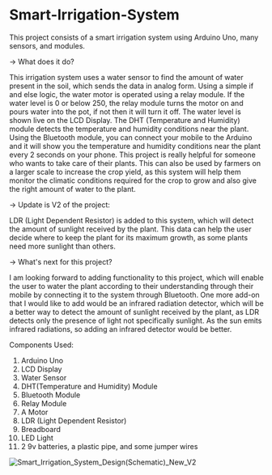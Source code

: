# Smart-Irrigation-System
This project consists of a smart irrigation system using Arduino Uno, many sensors, and modules.

-> What does it do?

This irrigation system uses a water sensor to find the amount of water present in the soil, which sends the data in analog form. Using a simple if and else logic, the water motor is operated using a relay module. If the water level is 0 or below 250, the relay module turns the motor on and pours water into the pot, if not then it will turn it off. The water level is shown live on the LCD Display. The DHT (Temperature and Humidity) module detects the temperature and humidity conditions near the plant. Using the Bluetooth module, you can connect your mobile to the Arduino and it will show you the temperature and humidity conditions near the plant every 2 seconds on your phone.  This project is really helpful for someone who wants to take care of their plants. This can also be used by farmers on a larger scale to increase the crop yield, as this system will help them monitor the climatic conditions required for the crop to grow and also give the right amount of water to the plant.

-> Update is V2 of the project:

LDR (Light Dependent Resistor) is added to this system, which will detect the amount of sunlight received by the plant. This data can help the user decide where to keep the plant for its maximum growth, as some plants need more sunlight than others. 

-> What's next for this project?

I am looking forward to adding functionality to this project, which will enable the user to water the plant according to their understanding through their mobile by connecting it to the system through Bluetooth. One more add-on that I would like to add would be an infrared radiation detector, which will be a better way to detect the amount of sunlight received by the plant, as LDR detects only the presence of light not specifically sunlight. As the sun emits infrared radiations, so adding an infrared detector would be better. 

Components Used:
1) Arduino Uno
2) LCD Display
3) Water Sensor
4) DHT(Temperature and Humidity) Module
5) Bluetooth Module
6) Relay Module
7) A Motor
8) LDR (Light Dependent Resistor)
9) Breadboard
10) LED Light
11) 2 9v batteries, a plastic pipe, and some jumper wires

![Smart_Irrigation_System_Design(Schematic)_New_V2](https://github.com/codingFreak-Adisin/Smart-Irrigation-System/assets/70958307/58368eba-50d5-4e44-a889-fbd46faeab71)
